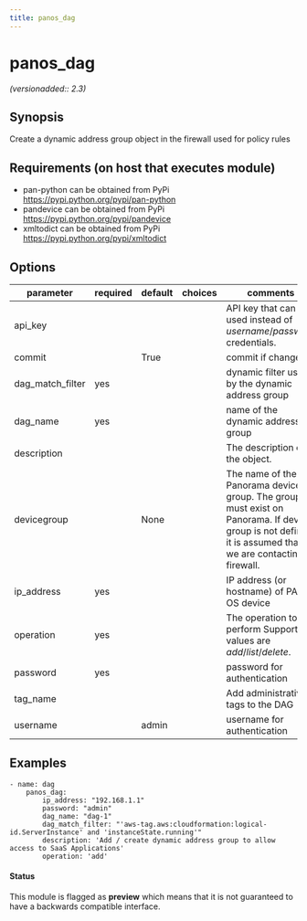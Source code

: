 ```yaml
---
title: panos_dag
---
```

# panos_dag

_(versionadded:: 2.3)_


## Synopsis

Create a dynamic address group object in the firewall used for policy rules


## Requirements (on host that executes module)

- pan-python can be obtained from PyPi https://pypi.python.org/pypi/pan-python
- pandevice can be obtained from PyPi https://pypi.python.org/pypi/pandevice
- xmltodict can be obtained from PyPi https://pypi.python.org/pypi/xmltodict

## Options

| parameter | required | default | choices | comments |
| --- | --- | --- | --- | --- |
| api_key |  |  |  | API key that can be used instead of <em>username</em>/<em>password</em> credentials. |
| commit |  | True |  | commit if changed |
| dag_match_filter | yes |  |  | dynamic filter user by the dynamic address group |
| dag_name | yes |  |  | name of the dynamic address group |
| description |  |  |  | The description of the object. |
| devicegroup |  | None |  | The name of the Panorama device group. The group must exist on Panorama. If device group is not defined it is assumed that we are contacting a firewall. |
| ip_address | yes |  |  | IP address (or hostname) of PAN-OS device |
| operation | yes |  |  | The operation to perform Supported values are <em>add</em>/<em>list</em>/<em>delete</em>. |
| password | yes |  |  | password for authentication |
| tag_name |  |  |  | Add administrative tags to the DAG |
| username |  | admin |  | username for authentication |

## Examples

    - name: dag
        panos_dag:
            ip_address: "192.168.1.1"
            password: "admin"
            dag_name: "dag-1"
            dag_match_filter: "'aws-tag.aws:cloudformation:logical-id.ServerInstance' and 'instanceState.running'"
            description: 'Add / create dynamic address group to allow access to SaaS Applications'
            operation: 'add'




#### Status

This module is flagged as **preview** which means that it is not guaranteed to have a backwards compatible interface.

